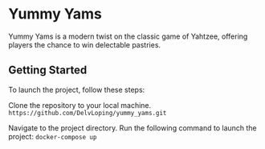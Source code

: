 # Yummy Yams

Yummy Yams is a modern twist on the classic game of Yahtzee, offering players the chance to win delectable pastries.

## Getting Started

To launch the project, follow these steps:

Clone the repository to your local machine.
`https://github.com/DelvLoping/yummy_yams.git`

Navigate to the project directory.
Run the following command to launch the project:
`docker-compose up`
